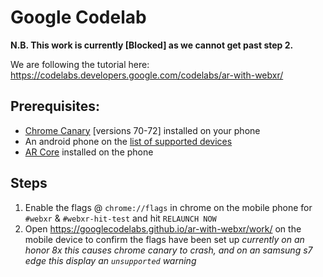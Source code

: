# Google Codelab

**N.B. This work is currently [Blocked] as we cannot get past step 2.**

We are following the tutorial here: https://codelabs.developers.google.com/codelabs/ar-with-webxr/

## Prerequisites:
- [Chrome Canary](https://www.apkmirror.com/apk/google-inc/chrome-canary-unstable/chrome-canary-unstable-72-0-3626-0-release/chrome-canary-unstable-72-0-3626-0-android-apk-download/) [versions 70-72] installed on your phone
- An android phone on the [list of supported devices](https://developers.google.com/ar/discover/#supported_devices)
- [AR Core](https://play.google.com/store/apps/details?id=com.google.ar.core&hl=en_GB) installed on the phone

## Steps
1. Enable the flags @ `chrome://flags` in chrome on the mobile phone for `#webxr` & `#webxr-hit-test` and hit `RELAUNCH NOW`
2. Open https://googlecodelabs.github.io/ar-with-webxr/work/ on the mobile device to confirm the flags have been set up
	_currently on an honor 8x this causes chrome canary to crash, and on an samsung s7 edge this display an `unsupported` warning_
